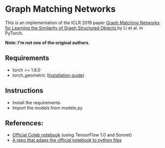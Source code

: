 # Graph Matching Networks

This is an implementation of the ICLR 2019 paper [Graph Matching Networks for Learning the Similarity of Graph Structured Objects
](https://arxiv.org/abs/1904.12787?source=techstories.org) by Li et al. in PyTorch.

**Note: I'm not one of the original authors**.

## Requirements
- torch >= 1.6.0
- torch_geometric ([Installation guide](https://pytorch-geometric.readthedocs.io/en/latest/notes/installation.html))

## Instructions
- Install the requirements
- Import the models from models.py

## References:
- [Official Colab notebook](https://github.com/deepmind/deepmind-research/tree/master/graph_matching_networks) (using TensorFlow 1.0 and Sonnet)
- [A repo that adaps the official notebook to python files](https://github.com/chang2000/tfGMN)
